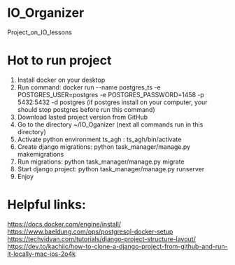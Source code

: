 # IO_Organizer
Project_on_IO_lessons

# Hot to run project

1. Install docker on your desktop 
2. Run command:  docker run --name postgres_ts -e POSTGRES_USER=postgres -e POSTGRES_PASSWORD=1458 -p 5432:5432 -d postgres 
(if postgres install on your computer, your should stop postgres before run this command)
3. Download lasted project version from GitHub
4. Go to the directory ~/IO_Oganizer (next all commands run in this directory)
5. Activate python environment ts_agh : ts_agh/bin/activate
6. Create django migrations: python task_manager/manage.py makemigrations
7. Run migrations: python task_manager/manage.py migrate
8. Start django project: python task_manager/manage.py runserver
9. Enjoy

# Helpful links:
https://docs.docker.com/engine/install/
https://www.baeldung.com/ops/postgresql-docker-setup
https://techvidvan.com/tutorials/django-project-structure-layout/
https://dev.to/kachiic/how-to-clone-a-django-project-from-github-and-run-it-locally-mac-ios-2o4k

